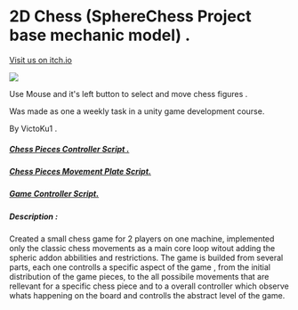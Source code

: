 # 2D Chess (SphereChess Project base mechanic model) .
[Visit us on itch.io](https://victoku1.itch.io/2d-chess-spherechess-project-base-mechanic-model)


[![](http://img.youtube.com/vi/mjL8xOkUfBc/0.jpg)](http://www.youtube.com/watch?v=mjL8xOkUfBc "2D Chess (SphereChess Project base mechanic model) .")

Use Mouse and it's left button to select and move chess figures .

Was made as one a weekly task in a unity game development course.

By VictoKu1 .


##### [Chess Pieces Controller Script .](https://github.com/VictoKuGame/SphereChess/blob/main/2dChess/Assets/Scripts/Chessman.cs)
##### [Chess Pieces Movement Plate Script.](https://github.com/VictoKuGame/SphereChess/blob/main/2dChess/Assets/Scripts/MovePlate.cs)
##### [Game Controller Script.](https://github.com/VictoKuGame/SphereChess/blob/main/2dChess/Assets/Scripts/Game.cs)

##### Description :

Created a small chess game for 2 players on one machine, implemented only the classic chess movements as a main core loop witout adding the spheric addon abbilities and restrictions. The game is builded from several parts, each one controlls a specific aspect of the game , from the initial distribution of the game pieces, to the all possibile movements that are rellevant for a specific chess piece and to a overall controller which observe whats happening on the board and controlls the abstract level of the game. 
